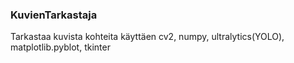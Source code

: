 ### KuvienTarkastaja

Tarkastaa kuvista kohteita käyttäen cv2, numpy, ultralytics(YOLO), matplotlib.pyblot, tkinter
